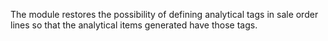 The module restores the possibility of defining analytical tags in sale
order lines so that the analytical items generated have those tags.
